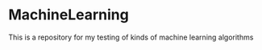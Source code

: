 MachineLearning
===============

This is a repository for my testing of kinds of machine learning algorithms
